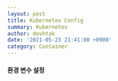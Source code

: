 ```yaml
---
layout: post
title: Kubernetes Config
summary: Kubernetes
author: devhtak
date: '2021-05-23 21:41:00 +0900'
category: Container
---
```


#### 환경 변수 설정
